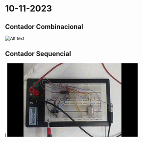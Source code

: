 # 10-11-2023

## Contador Combinacional

![Alt text](imagens/combinacional.png )

## Contador Sequencial
l
![](imagens/contador_sequencial.gif)